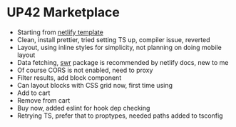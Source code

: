 # UP42 Marketplace

- Starting from [netlify template](https://github.com/netlify-templates/next-netlify-starter)
- Clean, install prettier, tried setting TS up, compiler issue, reverted
- Layout, using inline styles for simplicity, not planning on doing mobile layout
- Data fetching, [swr](https://swr.vercel.app/docs/getting-started) package is recommended by netlify docs, new to me
- Of course CORS is not enabled, need to proxy
- Filter results, add block component
- Can layout blocks with CSS grid now, first time using
- Add to cart
- Remove from cart
- Buy now, added eslint for hook dep checking
- Retrying TS, prefer that to proptypes, needed paths added to tsconfig
